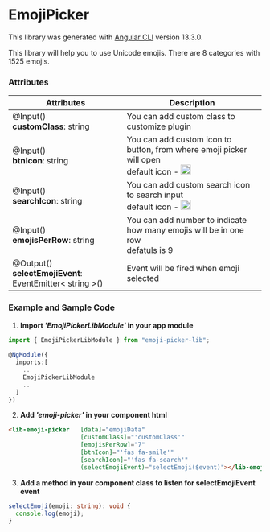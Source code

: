 # EmojiPicker

This library was generated with [Angular CLI](https://github.com/angular/angular-cli) version 13.3.0.

This library will help you to use Unicode emojis. There are 8 categories with 1525 emojis.

### Attributes
Attributes   | Description
-------------|--------------
@Input() <br> **customClass**: string | You can add custom class to customize plugin
@Input() <br> **btnIcon**: string | You can add custom icon to button, from where emoji picker will open <br> default icon - <img src="https://freesvg.org/img/1456705995.png" height="20px" width="20px">
@Input() <br> **searchIcon**: string | You can add custom search icon to search input <br> default icon - <img src="https://icons.veryicon.com/png/o/miscellaneous/easemob-icon/search-934.png" height="20px" width="20px">
@Input() <br> **emojisPerRow**: string | You can add number to indicate how many emojis will be in one row <br> defatuls is 9
@Output() <br> **selectEmojiEvent**: EventEmitter< string >() | Event will be fired when emoji selected

### Example and Sample Code
1) **Import _'EmojiPickerLibModule'_ in your app module**
```ts
import { EmojiPickerLibModule } from "emoji-picker-lib";
  
@NgModule({
  imports:[
    ..
    EmojiPickerLibModule
    ..
  ]
})
``` 

2) **Add _'emoji-picker'_ in your component html**
```html
<lib-emoji-picker   [data]="emojiData"
                    [customClass]="'customClass'"
                    [emojisPerRow]="7"
                    [btnIcon]="'fas fa-smile'"
                    [searchIcon]="'fas fa-search'"
                    (selectEmojiEvent)="selectEmoji($event)"></lib-emoji-picker>
```

3) **Add a method in your component class to listen for **selectEmojiEvent** event**
```ts
selectEmoji(emoji: string): void {
  console.log(emoji);
}
```
